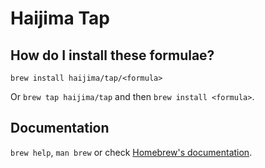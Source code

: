 # Haijima Tap

## How do I install these formulae?

`brew install haijima/tap/<formula>`

Or `brew tap haijima/tap` and then `brew install <formula>`.

## Documentation

`brew help`, `man brew` or check [Homebrew's documentation](https://docs.brew.sh).
